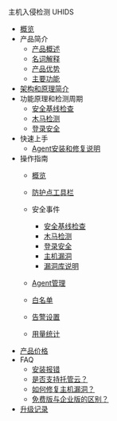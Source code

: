 <div class="sidebar_title icon__uhids"> 主机入侵检测 UHIDS</div>

* [概览](/uhids/README)
* 产品简介
    * [产品概述](/uhids/common/overview)
    * [名词解释](/uhids/common/term)
    * [产品优势](/uhids/common/advantage)
    * [主要功能](/uhids/common/function)
* [架构和原理简介](/uhids/architecture)
* 功能原理和检测周期
    * [安全基线检查](/uhids/function/baseline)
    * [木马检测](/uhids/function/muma)
    * [登录安全](/uhids/function/login)
* 快速上手
    * [Agent安装和修复说明](/uhids/quick/agent)
* 操作指南
    * [概览](/uhids/operation/overview)
    * [防护点工具栏](/uhids/operation/buy)
    * 安全事件
        * [安全基线检查](/uhids/operation/events/baseline)
        * [木马检测](/uhids/operation/events/trojan)
        * [登录安全](/uhids/operation/events/login)
        * [主机漏洞](/uhids/operation/events/bug)
        * [漏洞库说明](/uhids/operation/events/cnnvdintroduction)

    * [Agent管理](/uhids/operation/agent)
    * [白名单](/uhids/operation/whitelist)
    * [告警设置](/uhids/operation/alert)
    * [用量统计](/uhids/operation/statistics)
* [产品价格](/uhids/price)
* FAQ
    * [安装报错](/uhids/faq/install)
    * [是否支持托管云？](/uhids/faq/types)
    * [如何修复主机漏洞？](/uhids/faq/bugs)
    * [免费版与企业版的区别？](/uhids/faq/version)
* [升级记录](/uhids/upgrades)



